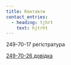 ```yaml
---
title: Контакти
contact_entries:
  - heading: tjhrt
    text: hjtrht
---
```

249-70-17 регістратура 

[249-70-26 довідка](https://geektimes.ru/all/page2/)
